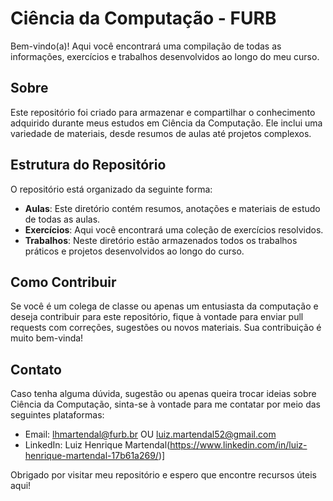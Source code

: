 # Ciência da Computação - FURB

Bem-vindo(a)! Aqui você encontrará uma compilação de todas as informações, exercícios e trabalhos desenvolvidos ao longo do meu curso.

## Sobre

Este repositório foi criado para armazenar e compartilhar o conhecimento adquirido durante meus estudos em Ciência da Computação. Ele inclui uma variedade de materiais, desde resumos de aulas até projetos complexos.

## Estrutura do Repositório

O repositório está organizado da seguinte forma:

- **Aulas**: Este diretório contém resumos, anotações e materiais de estudo de todas as aulas.
- **Exercícios**: Aqui você encontrará uma coleção de exercícios resolvidos.
- **Trabalhos**: Neste diretório estão armazenados todos os trabalhos práticos e projetos desenvolvidos ao longo do curso.

## Como Contribuir

Se você é um colega de classe ou apenas um entusiasta da computação e deseja contribuir para este repositório, fique à vontade para enviar pull requests com correções, sugestões ou novos materiais. Sua contribuição é muito bem-vinda!

## Contato

Caso tenha alguma dúvida, sugestão ou apenas queira trocar ideias sobre Ciência da Computação, sinta-se à vontade para me contatar por meio das seguintes plataformas:

- Email: lhmartendal@furb.br OU luiz.martendal52@gmail.com
- LinkedIn: Luiz Henrique Martendal(https://www.linkedin.com/in/luiz-henrique-martendal-17b61a269/)]

Obrigado por visitar meu repositório e espero que encontre recursos úteis aqui!
